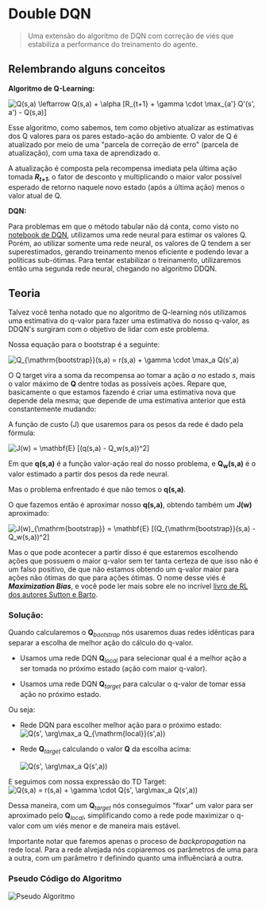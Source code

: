 # Double DQN
> Uma extensão do algoritmo de DQN com correção de viés que estabiliza a performance do treinamento do agente.


## Relembrando alguns conceitos

**Algoritmo de Q-Learning:** 

<img src="https://latex.codecogs.com/svg.latex?Q(s,a)&space;\leftarrow&space;Q(s,a)&space;&plus;&space;\alpha&space;[R_{t+1}&space;&plus;&space;\gamma&space;\cdot&space;\max_{a'}&space;Q'(s',&space;a')&space;-&space;Q(s,a)]" title="Q(s,a) \leftarrow Q(s,a) + \alpha [R_{t+1} + \gamma \cdot \max_{a'} Q'(s', a') - Q(s,a)]" />

Esse algoritmo, como sabemos, tem como objetivo atualizar as estimativas dos Q valores para os pares estado-ação do ambiente. O valor de Q é atualizado por meio de uma "parcela de correção de erro" (parcela de atualização), com uma taxa de aprendizado α.

A atualização é composta pela recompensa imediata pela última ação tomada ***R<sub>t+1<sub>***, o fator de desconto γ multiplicando o maior valor possível esperado de retorno naquele novo estado (após a última ação) menos o valor atual de Q.

**DQN:**

Para problemas em que o método tabular não dá conta, como visto no [notebook de DQN](../Deep%20Q-Network), utilizamos uma rede neural para estimar os valores Q. Porém, ao utilizar somente uma rede neural, os valores de Q tendem a ser superestimados, gerando treinamento menos eficiente e podendo levar a políticas sub-ótimas. Para tentar estabilizar o treinamento, utilizaremos então uma segunda rede neural, chegando no algoritmo DDQN.

## Teoria
Talvez você tenha notado que no algoritmo de Q-learning nós utilizamos uma estimativa do q-valor para fazer uma estimativa do nosso q-valor, as DDQN's surgiram com o objetivo de lidar com este problema.

Nossa equação para o bootstrap é a seguinte:

<img src="https://latex.codecogs.com/svg.latex?Q_{\mathrm{bootstrap}}(s,a)&space;=&space;R_{t+1}&space;&plus;&space;\gamma&space;\cdot&space;\max_a&space;Q(s',a)" title="Q_{\mathrm{bootstrap}}(s,a) = r(s,a) + \gamma \cdot \max_a Q(s',a)" />

O Q target vira a soma da recompensa ao tomar a ação *a* no estado *s*, mais o valor máximo de **Q** dentre todas as possíveis ações. Repare que, basicamente o que estamos fazendo é criar uma estimativa nova que depende dela mesma; que depende de uma estimativa anterior que está constantemente mudando:

A função de custo (J) que usaremos para os pesos da rede é dado pela fórmula:

<img src="https://latex.codecogs.com/svg.latex?J(w)&space;=&space;\mathbf{E}&space;[(q(s,a)&space;-&space;Q_w(s,a))^2]" title="J(w) = \mathbf{E} [(q(s,a) - Q_w(s,a))^2]" />

Em que **q(s,a)** é a função valor-ação real do nosso problema, e **Q<sub>w</sub>(s,a)** é o valor estimado a partir dos pesos da rede neural.

Mas o problema enfrentado é que não temos o **q(s,a)**.

O que fazemos então é aproximar nosso **q(s,a)**, obtendo também um **J(w)** aproximado:

<img src="https://latex.codecogs.com/svg.latex?J(w)_{\mathrm{bootstrap}}&space;=&space;\mathbf{E}&space;[(Q_{\mathrm{bootstrap}}(s,a)&space;-&space;Q_w(s,a))^2]" title="J(w)_{\mathrm{bootstrap}} = \mathbf{E} [(Q_{\mathrm{bootstrap}}(s,a) - Q_w(s,a))^2]" />

Mas o que pode acontecer a partir disso é que estaremos escolhendo ações que possuem o maior q-valor sem ter tanta certeza de que isso não é um falso positivo, de que não estamos obtendo um q-valor maior para ações não ótimas do que para ações ótimas. O nome desse viés é ***Maximization Bias***, e você pode ler mais sobre ele no incrível [livro de RL dos autores Sutton e Barto](http://incompleteideas.net/book/RLbook2020.pdf).

### Solução:

Quando calcularemos o **Q**<sub>*bootstrap*</sub> nós usaremos duas redes idênticas para separar a escolha de melhor ação do cálculo do q-valor. 

  - Usamos uma rede DQN **Q**<sub>*local*</sub> para selecionar qual é a melhor ação a ser tomada no próximo estado (ação com maior q-valor).

  -  Usamos uma rede DQN **Q**<sub>*target*</sub> para calcular o q-valor de tomar essa ação no próximo estado.

Ou seja:

  - Rede DQN para escolher melhor ação para o próximo estado:  
    <img src="https://latex.codecogs.com/svg.latex? \arg\max_a(&space;Q_{\mathrm{local}}(s',a))" title="Q(s', \arg\max_a Q_{\mathrm{local}}(s',a))" />

  - Rede **Q**<sub>*target*</sub> calculando o valor **Q**  da escolha acima:
  
    <img src="https://latex.codecogs.com/svg.latex?Q_{\mathrm{target}}(s',&space;\arg\max_a(&space;Q_{\mathrm{local}}(s',a)))" title="Q(s', \arg\max_a Q(s',a))" />


  E seguimos com nossa expressão do TD Target:
  <img src="https://latex.codecogs.com/svg.latex?Q_{\mathrm{local}}(s,a)&space;=&space;R_{t+1}&space;&plus;&space;\gamma&space;\cdot&space;Q_{\mathrm{target}}(s',&space;\arg\max_a(&space;Q_{\mathrm{local}}(s',a)))" title="Q(s,a) = r(s,a) + \gamma \cdot Q(s', \arg\max_a Q(s',a))" />

Dessa maneira, com um **Q**<sub>*target*</sub> nós conseguimos "fixar" um valor para ser aproximado pelo **Q**<sub>*local*</sub>, simplificando como a rede pode maximizar o q-valor com um viés menor e de maneira mais estável.

Importante notar que faremos apenas o proceso de *backpropagation* na rede local. Para a rede alvejada nós copiaremos os parâmetros de uma para a outra, com um parâmetro *&tau;* definindo quanto uma influênciará a outra.


### Pseudo Código do Algoritmo

![Pseudo Algoritmo](imgs/algoritmo.svg)
